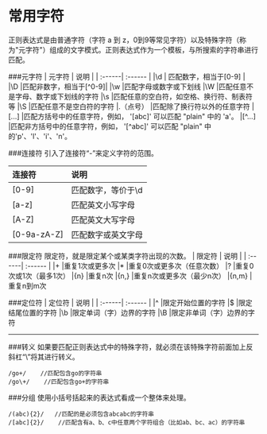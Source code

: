 常用字符
===================
正则表达式是由普通字符（字符 a 到 z，0到9等常见字符）以及特殊字符（称为"元字符"）组成的文字模式。正则表达式作为一个模板，与所搜索的字符串进行匹配。

###元字符
| 元字符 |  说明 | 
| :------| :------ | 
|\d | 匹配数字，相当于[0-9] | 	
|\D	|匹配非数字，相当于[^0-9]|
|\w	|匹配字母或数字或下划线
|\W	|匹配任意不是字母、数字或下划线的字符
|\s	|匹配任意的空白符，如空格、换行符、制表符等
|\S	|匹配任意不是空白符的字符
|.（点号）	|匹配除了换行符以外的任意字符
|[...]	|匹配方括号中的任意字符，例如， '[abc]' 可以匹配 "plain" 中的 'a'。
|[^...]	|匹配非方括号中的任意字符，例如， '[^abc]' 可以匹配 "plain" 中的'p'、'l'、'i'、'n'。

###连接符
引入了连接符“-”来定义字符的范围。

| 连接符 |  说明 | 
| :------| :------ | 
|[0-9]	|匹配数字，等价于\d
|[a-z]	|匹配英文小写字母
|[A-Z]	|匹配英文大写字母
|[0-9a-zA-Z]	|匹配数字或英文字母

###限定符
限定符，就是限定某个或某类字符出现的次数。
| 限定符 |  说明 | 
| :------| :------ | 
|+	|重复1次或更多次
|*	|重复0次或更多次（任意次数）
|?	|重复0次或1次（最多1次）
|{n}	|重复n次
|{n,}	|重复n次或更多次（最少n次）
|{n,m}	|重复n到m次

###定位符
| 定位符 |  说明 | 
| :------| :------ | 
|^	|限定开始位置的字符
|$	|限定结尾位置的字符
|\b	|限定单词（字）边界的字符
|\B	|限定非单词（字）边界的字符


----------
###转义
如果要匹配正则表达式中的特殊字符，就必须在该特殊字符前面加上反斜杠“\”将其进行转义。

    /go+/    //匹配包含go的字符串
    /go\+/    //匹配包含go+的字符串

###分组
使用小括号括起来的表达式看成一个整体来处理。

    /(abc){2}/   //匹配的是必须包含abcabc的字符串
    /[abc]{2}/    //匹配含有a、b、c中任意两个字符组合（比如ab、bc、ac）的字符串